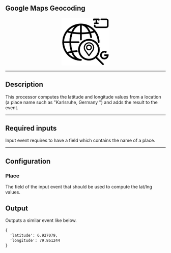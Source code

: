 <!--
  ~ Licensed to the Apache Software Foundation (ASF) under one or more
  ~ contributor license agreements.  See the NOTICE file distributed with
  ~ this work for additional information regarding copyright ownership.
  ~ The ASF licenses this file to You under the Apache License, Version 2.0
  ~ (the "License"); you may not use this file except in compliance with
  ~ the License.  You may obtain a copy of the License at
  ~
  ~    http://www.apache.org/licenses/LICENSE-2.0
  ~
  ~ Unless required by applicable law or agreed to in writing, software
  ~ distributed under the License is distributed on an "AS IS" BASIS,
  ~ WITHOUT WARRANTIES OR CONDITIONS OF ANY KIND, either express or implied.
  ~ See the License for the specific language governing permissions and
  ~ limitations under the License.
  ~
  -->

## Google Maps Geocoding

<p align="center">
    <img src="icon.png" width="150px;" class="pe-image-documentation"/>
</p>

***

## Description

This processor computes the latitude and longitude values from a location (a place name such as "Karlsruhe, Germany
") and adds the result to the event.

***

## Required inputs

Input event requires to have a field which contains the name of a place.

***

## Configuration

### Place

The field of the input event that should be used to compute the lat/lng values.

## Output

Outputs a similar event like below.

```
{
  'latitude': 6.927079,
  'longitude': 79.861244  
}
```
